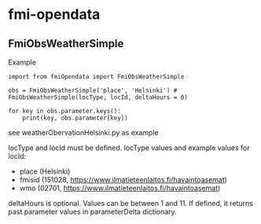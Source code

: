 # fmi-opendata

## FmiObsWeatherSimple
Example
```
import from fmiOpendata import FmiObsWeatherSimple

obs = FmiObsWeatherSimple('place', 'Helsinki') # FmiObsWeatherSimple(locType, locId, deltaHours = 0)

for key in obs.parameter.keys():
    print(key, obs.parameter[key])
```

see weatherObervationHelsinki.py as example

locType and locId must be defined.
locType values and example values for locId:
* place (Helsinki)
* fmisid (151028, https://www.ilmatieteenlaitos.fi/havaintoasemat)
* wmo (02701, https://www.ilmatieteenlaitos.fi/havaintoasemat)

deltaHours is optional. Values can be between 1 and 11. If defined, it returns past parameter values in parameterDelta dictionary.
